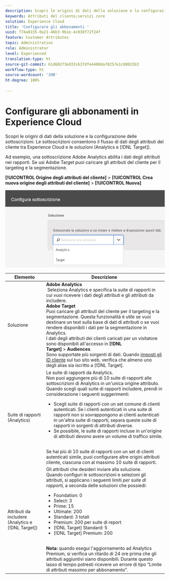 ```yaml
---
description: Scopri le origini di dati della soluzione e la configurazione delle sottoscrizioni. Le sottoscrizioni consentono il flusso di dati degli attributi del cliente tra Experience Cloud e le soluzioni (Analytics e Target).
keywords: Attributi del cliente;servizi core
solution: Experience Cloud
title: 'Configurare gli abbonamenti '
uuid: f74a8155-0a21-46b3-9b1e-4c838f72f24f
feature: Customer Attributes
topic: Administration
role: Administrator
level: Experienced
translation-type: ht
source-git-commit: 61d60273e933c637dfe4400da78257e1c80015b3
workflow-type: ht
source-wordcount: '390'
ht-degree: 100%

---
```



# Configurare gli abbonamenti in Experience Cloud

Scopri le origini di dati della soluzione e la configurazione delle sottoscrizioni. Le sottoscrizioni consentono il flusso di dati degli attributi del cliente tra Experience Cloud e le soluzioni (Analytics e [!DNL Target]).

Ad esempio, una sottoscrizione Adobe Analytics abilita i dati degli attributi nei rapporti. Se usi Adobe Target puoi caricare gli attributi del cliente per il targeting e la segmentazione.

**[!UICONTROL Origine degli attributi del cliente]** > **[!UICONTROL Crea nuova origine degli attributi del cliente]** > **[!UICONTROL Nuova]**

![](assets/configure_subscription_page.png)

| Elemento | Descrizione |
|--- |--- |
| Soluzione | **Adobe Analytics**<br> Seleziona Analytics e specifica la suite di rapporti in cui vuoi ricevere i dati degli attributi e gli attributi da includere.<br>**Adobe Target**<br> Puoi caricare gli attributi del cliente per il targeting e la segmentazione. Questa funzionalità è utile se vuoi destinare un test sulla base di dati di attributi o se vuoi rendere disponibili i dati per la segmentazione in Analytics.<br>I dati degli attributi dei clienti caricati per un visitatore sono disponibili all&#39;accesso in **[!DNL Target]** > **Audiences**.<br>Sono supportate più sorgenti di dati. Quando [imposti gli ID cliente](../core-services/core-services.md) sul tuo sito web, verifica che almeno uno degli alias sia iscritto a [!DNL Target]. |
| Suite di rapporti (Analytics) | Le suite di rapporti da Analytics.<br>Non puoi aggiungere più di 10 suite di rapporti alle sottoscrizioni di Analytics in un&#39;unica origine attributo. Quando scegli quali suite di rapporti includere, prendi in considerazione i seguenti suggerimenti:<ul><li>Scegli suite di rapporti con un set comune di clienti autenticati. Se i clienti autenticati in una suite di rapporti non si sovrappongono ai clienti autenticati in un&#39;altra suite di rapporti, separa queste suite di rapporti in sorgenti di attributi diverse.</li><li>Se possibile, le suite di rapporti incluse in un&#39;origine di attributi devono avere un volume di traffico simile.</li></ul><br>Se hai più di 10 suite di rapporti con un set di clienti autenticati simile, puoi configurare altre origini attributi cliente, ciascuna con al massimo 10 suite di rapporti. |
| Attributi da includere (Analytics e [!DNL Target]) | Gli attributi che desideri inviare alla soluzione. <br>Quando configuri le sottoscrizioni e selezioni gli attributi, si applicano i seguenti limiti _per suite di rapporti,_ a seconda delle soluzioni che possiedi:<ul><li>Foundation: 0</li><li>Select: 3</li><li>Prime: 15</li><li>Ultimate: 200</li><li>Standard: 3 totali</li><li>Premium: 200 per suite di report</li><li>[!DNL Target] Standard: 5</li><li>[!DNL Target] Premium: 200</li></ul><br>**Nota:** quando esegui l&#39;aggiornamento ad Analytics Premium, si verifica un ritardo di 24 ore prima che gli attributi aggiuntivi siano disponibili. Durante questo lasso di tempo potresti ricevere un errore di tipo “Limite di attributi massimo per abbonamento”. |
